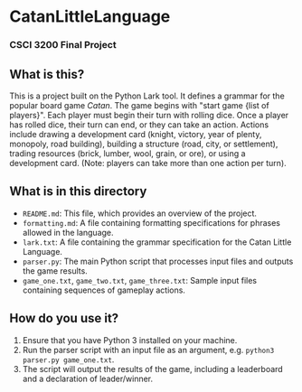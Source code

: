 # CatanLittleLanguage
### CSCI 3200 Final Project

## What is this?
This is a project built on the Python Lark tool. It defines a grammar for the popular board game *Catan*. The game begins with "start game {list of players}". Each player must begin their turn with rolling dice. Once a player has rolled dice, their turn can end, or they can take an action. Actions include drawing a development card (knight, victory, year of plenty, monopoly, road building), building a structure (road, city, or settlement), trading resources (brick, lumber, wool, grain, or ore), or using a development card. (Note: players can take more than one action per turn).

## What is in this directory
- `README.md`: This file, which provides an overview of the project.
- `formatting.md`: A file containing formatting specifications for phrases allowed in the language.
- `lark.txt`: A file containing the grammar specification for the Catan Little Language.
- `parser.py`: The main Python script that processes input files and outputs the game results.
- `game_one.txt`, `game_two.txt`, `game_three.txt`: Sample input files containing sequences of gameplay actions.

## How do you use it?
1. Ensure that you have Python 3 installed on your machine.
2. Run the parser script with an input file as an argument, e.g. `python3 parser.py game_one.txt`.
3. The script will output the results of the game, including a leaderboard and a declaration of leader/winner.


